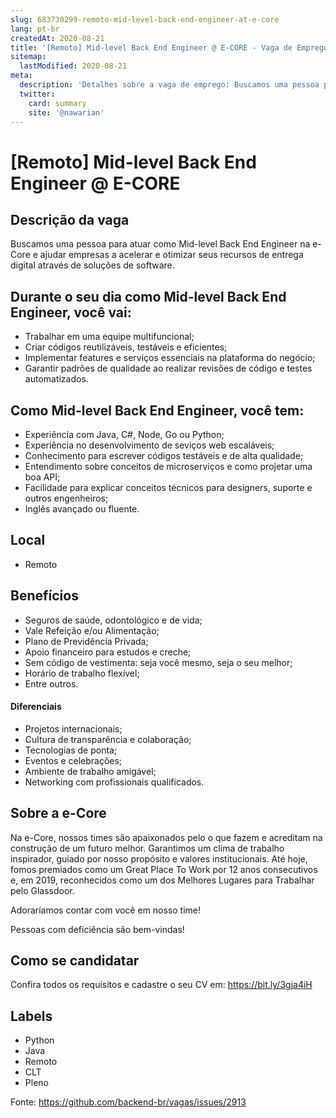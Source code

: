 ```yaml
---
slug: 683730299-remoto-mid-level-back-end-engineer-at-e-core
lang: pt-br
createdAt: 2020-08-21
title: '[Remoto] Mid-level Back End Engineer @ E-CORE - Vaga de Emprego'
sitemap:
  lastModified: 2020-08-21
meta:
  description: 'Detalhes sobre a vaga de emprego: Buscamos uma pessoa para atuar como Mid-level Back End Engineer na e-Core e ajudar empresas a acelerar e otimizar seus recursos de entrega digital através de soluções de software.'
  twitter:
    card: summary
    site: '@nawarian'
---
```


# [Remoto] Mid-level Back End Engineer @ E-CORE

<!--
==================================================
Caso a vaga for remoto durante a pandemia informar no texto "Remoto durante o covid"
==================================================
-->
<!-- 
==================================================
POR FAVOR, SÓ POSTE SE A VAGA FOR PARA BACK-END!

Não faça distinção de gênero no título da vaga.

Use: "Back-End Developer" ao invés de 
"Desenvolvedor Back-End" \o/

Exemplo: `[São Paulo] Back-End Developer @ NOME DA EMPRESA`
==================================================
-->
<!--
==================================================
Caso a vaga for remoto durante a pandemia deixar a linha abaixo
==================================================
-->

## Descrição da vaga
 
Buscamos uma pessoa para atuar como Mid-level Back End Engineer na e-Core e ajudar empresas a acelerar e otimizar seus recursos de entrega digital através de soluções de software.

## Durante o seu dia como Mid-level Back End Engineer, você vai: 
 
- Trabalhar em uma equipe multifuncional;
- Criar códigos reutilizáveis, testáveis e eficientes;
- Implementar features e serviços essenciais na plataforma do negócio;
- Garantir padrões de qualidade ao realizar revisões de código e testes automatizados.
 
## Como Mid-level Back End Engineer, você tem:
 
- Experiência com Java, C#, Node, Go ou Python;
- Experiência no desenvolvimento de seviços web escaláveis;
- Conhecimento para escrever códigos testáveis e de alta qualidade; 
- Entendimento sobre conceitos de microserviços e como projetar uma boa API;
- Facilidade para explicar conceitos técnicos para designers, suporte e outros engenheiros;
- Inglês avançado ou fluente.
 
## Local
 
- Remoto
 
## Benefícios
 
- Seguros de saúde, odontológico e de vida;
- Vale Refeição e/ou Alimentação;
- Plano de Previdência Privada;
- Apoio financeiro para estudos e creche;
- Sem código de vestimenta: seja você mesmo, seja o seu melhor;
- Horário de trabalho flexível;
- Entre outros.
 
#### Diferenciais
 
- Projetos internacionais;
- Cultura de transparência e colaboração;
- Tecnologias de ponta;
- Eventos e celebrações;
- Ambiente de trabalho amigável;
- Networking com profissionais qualificados.

## Sobre a e-Core
 
Na e-Core, nossos times são apaixonados pelo o que fazem e acreditam na construção de um futuro melhor. Garantimos um clima de trabalho inspirador, guiado por nosso propósito e valores institucionais. Até hoje, fomos premiados como um Great Place To Work por 12 anos consecutivos e, em 2019, reconhecidos como um dos Melhores Lugares para Trabalhar pelo Glassdoor.
 
Adoraríamos contar com você em nosso time!
 
Pessoas com deficiência são bem-vindas!
 
## Como se candidatar
 
Confira todos os requisitos e cadastre o seu CV em: https://bit.ly/3gja4iH

## Labels
 
- Python
- Java
- Remoto
- CLT
- Pleno

Fonte: https://github.com/backend-br/vagas/issues/2913